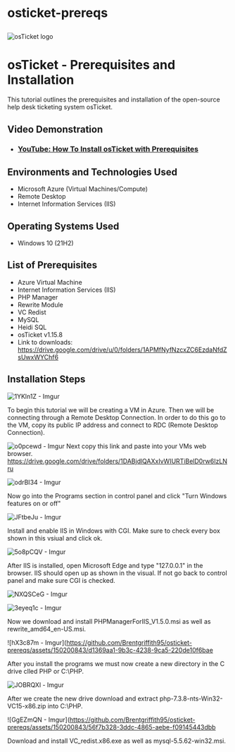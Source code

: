 # osticket-prereqs<p align="center">
<img src="https://i.imgur.com/Clzj7Xs.png" alt="osTicket logo"/>
</p>

<h1>osTicket - Prerequisites and Installation</h1>
This tutorial outlines the prerequisites and installation of the open-source help desk ticketing system osTicket.<br />


<h2>Video Demonstration</h2>

- ### [YouTube: How To Install osTicket with Prerequisites](https://www.youtube.com)

<h2>Environments and Technologies Used</h2>

- Microsoft Azure (Virtual Machines/Compute)
- Remote Desktop
- Internet Information Services (IIS)

<h2>Operating Systems Used </h2>

- Windows 10</b> (21H2)

<h2>List of Prerequisites</h2>

- Azure Virtual Machine
- Internet Information Services (IIS)
- PHP Manager
- Rewrite Module
- VC Redist
- MySQL
- Heidi SQL
- osTicket v1.15.8
- Link to downloads: https://drive.google.com/drive/u/0/folders/1APMfNyfNzcxZC6EzdaNfdZsUwxWYChf6


<h2>Installation Steps</h2>


![1YKln1Z - Imgur](https://github.com/Brentgriffith95/osticket-prereqs/assets/150200843/2964710d-1deb-4ce6-ad0f-9754de82c133)

To begin this tutorial we will be creating a VM in Azure. Then we will be connecting through a Remote Desktop Connection. In order to do this go to the VM, copy its public IP address and connect to RDC (Remote Desktop Connection).


![o0pcewd - Imgur](https://github.com/Brentgriffith95/osticket-prereqs/assets/150200843/4de11884-9bc5-45eb-ade5-af7a855ae853)
Next copy this link and paste into your VMs web browser.
https://drive.google.com/drive/folders/1DABjdlQAXxIvWIURTiBelD0rw6IzLNru


![odrBI34 - Imgur](https://github.com/Brentgriffith95/osticket-prereqs/assets/150200843/199e319f-4141-4822-8c81-a699d8b457d1)

Now go into the Programs section in control panel and click "Turn Windows features on or off"


![JFtbeJu - Imgur](https://github.com/Brentgriffith95/osticket-prereqs/assets/150200843/abdd9aa2-35b3-46e1-a5fe-b0c38980b710)

Install and enable IIS in Windows with CGI. Make sure to check every box shown in this vsiual and click ok.



![5o8pCQV - Imgur](https://github.com/Brentgriffith95/osticket-prereqs/assets/150200843/6f2b8850-94cd-4016-8c2b-dce88df7adc8)

After IIS is installed, open Microsoft Edge and type "127.0.0.1" in the browser. IIS should open up as shown in the visual. If not go back to control panel and make sure CGI is checked.




![NXQSCeG - Imgur](https://github.com/Brentgriffith95/osticket-prereqs/assets/150200843/039b8079-d518-4f05-a668-6f0dde1e1092)





![3eyeq1c - Imgur](https://github.com/Brentgriffith95/osticket-prereqs/assets/150200843/f3a7ffe8-fe75-4a44-8a84-40bf274e860c)

Now we download and install PHPManagerForIIS_V1.5.0.msi as well as rewrite_amd64_en-US.msi.




![hX3c87m - Imgur](https://github.com/Brentgriffith95/osticket-prereqs/assets/150200843/d1369aa1-9b3c-4238-9ca5-220de10f6bae

After you install the programs we must now create a new directory in the C drive clled PHP or C:\PHP.


![JOBRQXl - Imgur](https://github.com/Brentgriffith95/osticket-prereqs/assets/150200843/329ce3c8-9b73-4ad0-8006-1fa1b57d99d4)

After we create the new drive download and extract php-7.3.8-nts-Win32-VC15-x86.zip into C:\PHP.




![GgEZmQN - Imgur](https://github.com/Brentgriffith95/osticket-prereqs/assets/150200843/56f7b328-3ddc-4865-aebe-f09145443dbb

Download and install VC_redist.x86.exe as well as mysql-5.5.62-win32.msi.




